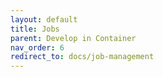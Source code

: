 ```yaml
---
layout: default
title: Jobs
parent: Develop in Container
nav_order: 6
redirect_to: docs/job-management
---
```

